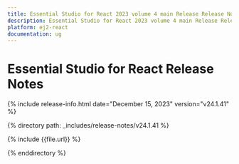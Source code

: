 ```yaml
---
title: Essential Studio for React 2023 volume 4 main Release Release Notes  
description: Essential Studio for React 2023 volume 4 main Release Release Notes  
platform: ej2-react
documentation: ug
---
```


# Essential Studio for React  Release Notes  

{% include release-info.html date="December 15, 2023"  version="v24.1.41" %} 

{% directory path: _includes/release-notes/v24.1.41 %}

{% include {{file.url}} %}

{% enddirectory %}